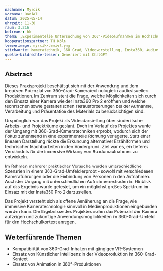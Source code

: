 ```yaml
---
nachname: Myrcik
vorname: Daniel
datum: 2025-05-14
uhrzeit: 11-30
raum: 3.216
betreuer: hk
thema: „Experimentelle Untersuchung von 360°-Videoaufnahmen im Hochschulkontext am Beispiel der Insta360 Pro 2“
kooperationspartner: TH Köln
teaserimage: myrcik-daniel.png
stichworte: Kameratechnik, 360 Grad, Videovorstellung, Insta360, Audiovisuelles Medienprojekt
quelle-bildrechte-teaser: Generiert mit ChatGPT
---
```


## Abstract

Dieses Praxisprojekt beschäftigt sich mit der Anwendung und dem kreativen Potenzial von 360-Grad-Kameratechnologie in audiovisuellen Produktionen. Im Zentrum steht die Frage, welche Möglichkeiten sich durch den Einsatz einer Kamera wie der Insta360 Pro 2 eröffnen und welche technischen sowie gestalterischen Herausforderungen bei der Aufnahme, Verarbeitung und Präsentation des Materials zu berücksichtigen sind.

Ursprünglich war das Projekt als Videodarstellung über studentische Arbeits- und Projekträume geplant. Doch im Verlauf des Projektes wurde der Umgang mit 360-Grad-Kameratechniken erprobt, wodurch sich der Fokus zunehmend in eine experimentelle Richtung verlagerte. Statt einer linearen Darstellung rückte die Erkundung alternativer Erzählformen und technischer Machbarkeiten in den Vordergrund. Ziel war es, ein tieferes Verständnis für die immersive Wirkung von Rundumaufnahmen zu entwickeln.

Im Rahmen mehrerer praktischer Versuche wurden unterschiedliche Szenarien in einem 360-Grad-Umfeld erprobt – sowohl mit verschiedenen Kameraführungen oder die Einbindung von Personen in den Aufnahmen. Auch der Umgang mit unterschiedlichen Aufnahmemethoden im Hinblick auf das Ergebnis wurde getestet, um ein möglichst großes Spektrum im Einsatz mit der Insta360 Pro 2 darzustellen.

Das Projekt versteht sich als offene Annäherung an die Frage, wie immersive Kameratechnologie sinnvoll in Medienproduktionen eingebunden werden kann. Die Ergebnisse des Projektes sollen das Potenzial der Kamera aufzeigen und zukünftige Anwendungsmöglichkeiten im 360-Grad-Umfeld für den Hochschulkontext anregen.

## Weiterführende Themen

- Kompatibilität von 360-Grad-Inhalten mit gängigen VR-Systemen
- Einsatz von Künstlicher Intelligenz in der Videoproduktion im 360-Grad-Kontext
- Einsatz von Animation in 360°-Produktionen

